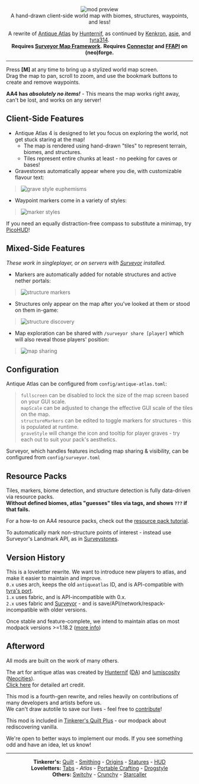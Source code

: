 <!--suppress HtmlDeprecatedTag, XmlDeprecatedElement -->
<center><img alt="mod preview" src="https://cdn.modrinth.com/data/Y5Ve4Ui4/images/14513bf9172fa0d058e9486958de4884408ed4e4.png" /></center>

<center>
A hand-drawn client-side world map with biomes, structures, waypoints, and less!<br/>

A rewrite of <a href="https://modrinth.com/mod/antique-atlas">Antique Atlas</a> by <a href="https://github.com/Hunternif">Hunternif</a>, as continued by <a href="https://github.com/Kenkron">Kenkron</a>, <a href="https://github.com/asiekierka">asie</a>, and <a href="https://github.com/tyra314">tyra314</a>.<br/>
<b>Requires <a href="https://modrinth.com/mod/surveyor">Surveyor Map Framework</a>.</b>
<b>Requires <a href="https://modrinth.com/mod/connector">Connector</a> and <a href="https://modrinth.com/mod/forgified-fabric-api">FFAPI</a> on (neo)forge.</b><br/>
</center>

---

Press **[M]** at any time to bring up a stylized world map screen.<br/>
Drag the map to pan, scroll to zoom, and use the bookmark buttons to create and remove waypoints.

**AA4 has _absolutely no items!_** - This means the map works right away, can't be lost, and works on any server!

## Client-Side Features

- Antique Atlas 4 is designed to let you focus on exploring the world, not get stuck staring at the map!
	- The map is rendered using hand-drawn "tiles" to represent terrain, biomes, and structures.
	- Tiles represent entire chunks at least - no peeking for caves or bases!
- Gravestones automatically appear where you die, with customizable flavour text:

> ![grave style euphemisms](https://cdn.modrinth.com/data/Y5Ve4Ui4/images/c6f5e20bcef2c26c40390e888e540dcdd89a1818.png)

- Waypoint markers come in a variety of styles:

> ![marker styles](https://cdn.modrinth.com/data/Y5Ve4Ui4/images/b7064c3287c5535cd9ac6d454c10ead984c7a7b3.png)

If you need an equally distraction-free compass to substitute a minimap, try [PicoHUD](https://modrinth.com/mod/picohud)!

## Mixed-Side Features

_These work in singleplayer, or on servers with [Surveyor](https://modrinth.com/mod/surveyor) installed._

- Markers are automatically added for notable structures and active nether portals:

> ![structure markers](https://cdn.modrinth.com/data/Y5Ve4Ui4/images/190cc4eaa2e8784dd0f46bee9c225228a05f191a.png)

- Structures only appear on the map after you've looked at them or stood on them in-game:

> ![structure discovery](https://cdn.modrinth.com/data/Y5Ve4Ui4/images/86054c7949fed59341cef60d0d9f27aee86ae6ef.gif)

- Map exploration can be shared with `/surveyor share [player]` which will also reveal those players' position:

> ![map sharing](https://cdn.modrinth.com/data/Y5Ve4Ui4/images/4422049c395a856c35bbc361c52e8bcd30e89523.png)

## Configuration

Antique Atlas can be configured from `config/antique-atlas.toml`:<br/>

> `fullscreen` can be disabled to lock the size of the map screen based on your GUI scale.<br/>
> `mapScale` can be adjusted to change the effective GUI scale of the tiles on the map.<br/>
> `structureMarkers` can be edited to toggle markers for structures - this is populated at runtime.<br/>
> `graveStyle` will change the icon and tooltip for player graves - try each out to suit your pack's aesthetics.<br/>

Surveyor, which handles features including map sharing & visibility, can be configured from `config/surveyor.toml`

## Resource Packs

Tiles, markers, biome detection, and structure detection is fully data-driven via resource packs.<br/>
**Without defined biomes, atlas "guesses" tiles via tags, and shows `???` if that fails.**

For a how-to on AA4 resource packs, check out the [resource pack tutorial](https://github.com/sisby-folk/antique-atlas/wiki/Resource-Packs).

To automatically mark non-structure points of interest - instead use Surveyor's Landmark API, as in [Surveystones](https://modrinth.com/mod/surveystones).

## Version History

This is a loveletter rewrite. We want to introduce new players to atlas, and make it easier to maintain and improve.<br/>
`0.x` uses arch, keeps the old `antiqueatlas` ID, and is API-compatible with [tyra's port](https://modrinth.com/mod/antique-atlas).<br/>
`1.x` uses fabric, and is API-incompatible with 0.x.<br/>
`2.x` uses fabric and [Surveyor](https://modrinth.com/mod/surveyor) - and is save/API/network/respack-incompatible with older versions.<br/>

Once stable and feature-complete, we intend to maintain atlas on most modpack versions >=1.18.2 ([more info](https://github.com/sisby-folk/antique-atlas/issues/81))

## Afterword

All mods are built on the work of many others.

The art for antique atlas was created by [Hunternif](https://github.com/Hunternif) ([DA](https://www.deviantart.com/hunternif)) and [lumiscosity](https://github.com/lumiscosity) ([Neocities](https://lumiscosity.neocities.org/)).<br/>
[Click here](https://github.com/sisby-folk/antique-atlas/blob/1.20/CREDITS) for detailed art credit.

This mod is a fourth-gen rewrite, and relies heavily on contributions of many developers and artists before us.<br/>
We can't draw autotile to save our lives - feel free to [contribute](https://github.com/sisby-folk/antique-atlas/issues?q=is%3Aissue+is%3Aopen+label%3Atexturing)!

This mod is included in [Tinkerer's Quilt Plus](https://modrinth.com/modpack/tinkerers-quilt) - our modpack about rediscovering vanilla.

We're open to better ways to implement our mods. If you see something odd and have an idea, let us know!

---

<center>
<b>Tinkerer's:</b> <a href="https://modrinth.com/modpack/tinkerers-quilt">Quilt</a> - <a href="https://modrinth.com/mod/tinkerers-smithing">Smithing</a> - <a href="https://modrinth.com/mod/origins-minus">Origins</a> - <a href="https://modrinth.com/mod/tinkerers-statures">Statures</a> - <a href="https://modrinth.com/mod/picohud">HUD</a><br/>
<b>Loveletters:</b> <a href="https://modrinth.com/mod/inventory-tabs">Tabs</a> - <i>Atlas</i> - <a href="https://modrinth.com/mod/portable-crafting">Portable Crafting</a> - <a href="https://modrinth.com/mod/drogstyle">Drogstyle</a><br/>
<b>Others:</b> <a href="https://modrinth.com/mod/switchy">Switchy</a> - <a href="https://modrinth.com/mod/crunchy-crunchy-advancements">Crunchy</a> - <a href="https://modrinth.com/mod/starcaller">Starcaller</a><br/>
</center>
